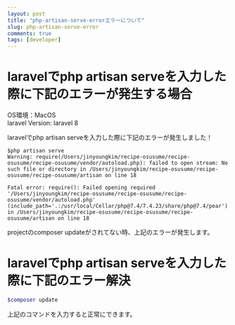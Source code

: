 ```yaml
---
layout: post
title: "php-artisan-serve-errorエラーについて"
slug: php-artisan-serve-error
comments: true
tags: [developer]
---
```

# laravelでphp artisan serveを入力した際に下記のエラーが発生する場合    

OS環境：MacOS  
laravel Version: laravel 8  

laravelでphp artisan serveを入力した際に下記のエラーが発生しました！  
  
```terminal
$php artisan serve
Warning: require(/Users/jinyoungkim/recipe-osusume/recipe-osusume/recipe-osusume/vendor/autoload.php): failed to open stream: No such file or directory in /Users/jinyoungkim/recipe-osusume/recipe-osusume/recipe-osusume/artisan on line 18

Fatal error: require(): Failed opening required '/Users/jinyoungkim/recipe-osusume/recipe-osusume/recipe-osusume/vendor/autoload.php' (include_path='.:/usr/local/Cellar/php@7.4/7.4.23/share/php@7.4/pear') in /Users/jinyoungkim/recipe-osusume/recipe-osusume/recipe-osusume/artisan on line 18
```
  
projectのcomposer updateがされてない時、上記のエラーが発生します。  

# laravelでphp artisan serveを入力した際に下記のエラー解決
  

  
```php
$composer update
```
    
上記のコマンドを入力すると正常にできます。  